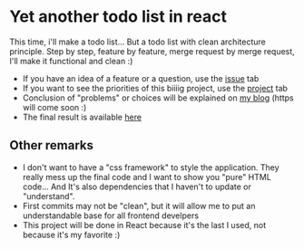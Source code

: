 # Yet another todo list in react

This time, i'll make a todo list... But a todo list with clean architecture principle. Step by step, feature by feature, merge request by merge request, I'll make it functional and clean :)


- If you have an idea of a feature or a question, use the [issue](https://github.com/Nikoms/clean-todo/issues) tab
- If you want to see the priorities of this biiiig project, use the [project](https://github.com/Nikoms/clean-todo/projects/1) tab
- Conclusion of "problems" or choices will be explained on [my blog](http://www.mechantblog.com) (https will come soon :)
- The final result is available [here](https://naughty-banach-1ccbd2.netlify.app/)



## Other remarks

- I don't want to have a "css framework" to style the application. They really mess up the final code and I want to show you "pure" HTML code... And It's also dependencies that I haven't to update or "understand".
- First commits may not be "clean", but it will allow me to put an understandable base for all frontend develpers
- This project will be done in React because it's the last I used, not because it's my favorite :) 

